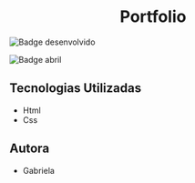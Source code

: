 <h1 align="center"> Portfolio </h1>

![Badge desenvolvido](https://github.com/Gabriela04-pixel/new_portfolio/assets/127972306/359d77fb-020f-473f-926e-8b28c9e9ff7a)

![Badge abril](https://github.com/Gabriela04-pixel/new_portfolio/assets/127972306/2c46207d-ec2e-4125-b23e-c86078253f1c)


<h2> Tecnologias Utilizadas </h2>
<ul>
  <li> Html </li>
  <li> Css </li>
  
  </ul>
  
 <h2> Autora </h2>
<ul>
  <li> Gabriela </li>
  </ul>

